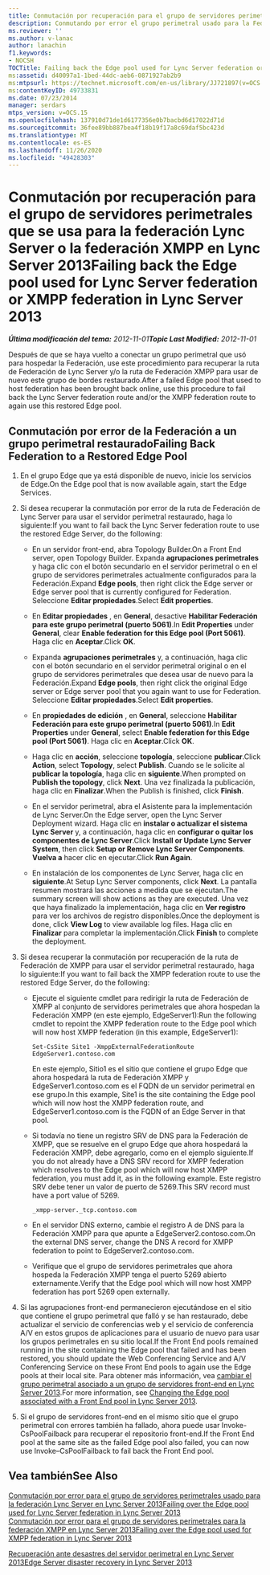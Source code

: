 ```yaml
---
title: Conmutación por recuperación para el grupo de servidores perimetrales que se usa para la federación Lync Server o la federación XMPP
description: Conmutando por error el grupo perimetral usado para la Federación de Lync Server o la Federación XMPP.
ms.reviewer: ''
ms.author: v-lanac
author: lanachin
f1.keywords:
- NOCSH
TOCTitle: Failing back the Edge pool used for Lync Server federation or XMPP federation
ms:assetid: d40097a1-1bed-44dc-aeb6-0871927ab2b9
ms:mtpsurl: https://technet.microsoft.com/en-us/library/JJ721897(v=OCS.15)
ms:contentKeyID: 49733831
ms.date: 07/23/2014
manager: serdars
mtps_version: v=OCS.15
ms.openlocfilehash: 137910d71de1d6177356e0b7bacbd6d17022d71d
ms.sourcegitcommit: 36fee89bb887bea4f18b19f17a8c69daf5bc423d
ms.translationtype: MT
ms.contentlocale: es-ES
ms.lasthandoff: 11/26/2020
ms.locfileid: "49428303"
---
```

# <a name="failing-back-the-edge-pool-used-for-lync-server-federation-or-xmpp-federation-in-lync-server-2013"></a><span data-ttu-id="52e56-103">Conmutación por recuperación para el grupo de servidores perimetrales que se usa para la federación Lync Server o la federación XMPP en Lync Server 2013</span><span class="sxs-lookup"><span data-stu-id="52e56-103">Failing back the Edge pool used for Lync Server federation or XMPP federation in Lync Server 2013</span></span>

<div data-xmlns="http://www.w3.org/1999/xhtml">

<div class="topic" data-xmlns="http://www.w3.org/1999/xhtml" data-msxsl="urn:schemas-microsoft-com:xslt" data-cs="https://msdn.microsoft.com/">

<div data-asp="https://msdn2.microsoft.com/asp">



</div>

<div id="mainSection">

<div id="mainBody"><span data-ttu-id="52e56-104">

<span> </span></span><span class="sxs-lookup"><span data-stu-id="52e56-104">

<span> </span></span></span>

<span data-ttu-id="52e56-105">_**Última modificación del tema:** 2012-11-01_</span><span class="sxs-lookup"><span data-stu-id="52e56-105">_**Topic Last Modified:** 2012-11-01_</span></span>

<span data-ttu-id="52e56-106">Después de que se haya vuelto a conectar un grupo perimetral que usó para hospedar la Federación, use este procedimiento para recuperar la ruta de Federación de Lync Server y/o la ruta de Federación XMPP para usar de nuevo este grupo de bordes restaurado.</span><span class="sxs-lookup"><span data-stu-id="52e56-106">After a failed Edge pool that used to host federation has been brought back online, use this procedure to fail back the Lync Server federation route and/or the XMPP federation route to again use this restored Edge pool.</span></span>

<div>

## <a name="failing-back-federation-to-a-restored-edge-pool"></a><span data-ttu-id="52e56-107">Conmutación por error de la Federación a un grupo perimetral restaurado</span><span class="sxs-lookup"><span data-stu-id="52e56-107">Failing Back Federation to a Restored Edge Pool</span></span>

1.  <span data-ttu-id="52e56-108">En el grupo Edge que ya está disponible de nuevo, inicie los servicios de Edge.</span><span class="sxs-lookup"><span data-stu-id="52e56-108">On the Edge pool that is now available again, start the Edge Services.</span></span>

2.  <span data-ttu-id="52e56-109">Si desea recuperar la conmutación por error de la ruta de Federación de Lync Server para usar el servidor perimetral restaurado, haga lo siguiente:</span><span class="sxs-lookup"><span data-stu-id="52e56-109">If you want to fail back the Lync Server federation route to use the restored Edge Server, do the following:</span></span>
    
      - <span data-ttu-id="52e56-110">En un servidor front-end, abra Topology Builder.</span><span class="sxs-lookup"><span data-stu-id="52e56-110">On a Front End server, open Topology Builder.</span></span> <span data-ttu-id="52e56-111">Expanda **agrupaciones perimetrales** y haga clic con el botón secundario en el servidor perimetral o en el grupo de servidores perimetrales actualmente configurados para la Federación.</span><span class="sxs-lookup"><span data-stu-id="52e56-111">Expand **Edge pools**, then right click the Edge server or Edge server pool that is currently configured for Federation.</span></span> <span data-ttu-id="52e56-112">Seleccione **Editar propiedades**.</span><span class="sxs-lookup"><span data-stu-id="52e56-112">Select **Edit properties**.</span></span>
    
      - <span data-ttu-id="52e56-113">En **Editar propiedades** , en **General**, desactive **Habilitar Federación para este grupo perimetral (puerto 5061)**.</span><span class="sxs-lookup"><span data-stu-id="52e56-113">In **Edit Properties** under **General**, clear **Enable federation for this Edge pool (Port 5061)**.</span></span> <span data-ttu-id="52e56-114">Haga clic en **Aceptar**.</span><span class="sxs-lookup"><span data-stu-id="52e56-114">Click **OK**.</span></span>
    
      - <span data-ttu-id="52e56-115">Expanda **agrupaciones perimetrales** y, a continuación, haga clic con el botón secundario en el servidor perimetral original o en el grupo de servidores perimetrales que desea usar de nuevo para la Federación.</span><span class="sxs-lookup"><span data-stu-id="52e56-115">Expand **Edge pools**, then right click the original Edge server or Edge server pool that you again want to use for Federation.</span></span> <span data-ttu-id="52e56-116">Seleccione **Editar propiedades**.</span><span class="sxs-lookup"><span data-stu-id="52e56-116">Select **Edit properties**.</span></span>
    
      - <span data-ttu-id="52e56-117">En **propiedades de edición** , en **General**, seleccione **Habilitar Federación para este grupo perimetral (puerto 5061)**.</span><span class="sxs-lookup"><span data-stu-id="52e56-117">In **Edit Properties** under **General**, select **Enable federation for this Edge pool (Port 5061)**.</span></span> <span data-ttu-id="52e56-118">Haga clic en **Aceptar**.</span><span class="sxs-lookup"><span data-stu-id="52e56-118">Click **OK**.</span></span>
    
      - <span data-ttu-id="52e56-119">Haga clic en **acción**, seleccione **topología**, seleccione **publicar**.</span><span class="sxs-lookup"><span data-stu-id="52e56-119">Click **Action**, select **Topology**, select **Publish**.</span></span> <span data-ttu-id="52e56-120">Cuando se le solicite al **publicar la topología**, haga clic en **siguiente**.</span><span class="sxs-lookup"><span data-stu-id="52e56-120">When prompted on **Publish the topology**, click **Next**.</span></span> <span data-ttu-id="52e56-121">Una vez finalizada la publicación, haga clic en **Finalizar**.</span><span class="sxs-lookup"><span data-stu-id="52e56-121">When the Publish is finished, click **Finish**.</span></span>
    
      - <span data-ttu-id="52e56-122">En el servidor perimetral, abra el Asistente para la implementación de Lync Server.</span><span class="sxs-lookup"><span data-stu-id="52e56-122">On the Edge server, open the Lync Server Deployment wizard.</span></span> <span data-ttu-id="52e56-123">Haga clic en **instalar o actualizar el sistema Lync Server** y, a continuación, haga clic en **configurar o quitar los componentes de Lync Server**.</span><span class="sxs-lookup"><span data-stu-id="52e56-123">Click **Install or Update Lync Server System**, then click **Setup or Remove Lync Server Components**.</span></span> <span data-ttu-id="52e56-124">**Vuelva a** hacer clic en ejecutar.</span><span class="sxs-lookup"><span data-stu-id="52e56-124">Click **Run Again**.</span></span>
    
      - <span data-ttu-id="52e56-125">En instalación de los componentes de Lync Server, haga clic en **siguiente**.</span><span class="sxs-lookup"><span data-stu-id="52e56-125">At Setup Lync Server components, click **Next**.</span></span> <span data-ttu-id="52e56-126">La pantalla resumen mostrará las acciones a medida que se ejecutan.</span><span class="sxs-lookup"><span data-stu-id="52e56-126">The summary screen will show actions as they are executed.</span></span> <span data-ttu-id="52e56-127">Una vez que haya finalizado la implementación, haga clic en **Ver registro** para ver los archivos de registro disponibles.</span><span class="sxs-lookup"><span data-stu-id="52e56-127">Once the deployment is done, click **View Log** to view available log files.</span></span> <span data-ttu-id="52e56-128">Haga clic en **Finalizar** para completar la implementación.</span><span class="sxs-lookup"><span data-stu-id="52e56-128">Click **Finish** to complete the deployment.</span></span>

3.  <span data-ttu-id="52e56-129">Si desea recuperar la conmutación por recuperación de la ruta de Federación de XMPP para usar el servidor perimetral restaurado, haga lo siguiente:</span><span class="sxs-lookup"><span data-stu-id="52e56-129">If you want to fail back the XMPP federation route to use the restored Edge Server, do the following:</span></span>
    
      - <span data-ttu-id="52e56-130">Ejecute el siguiente cmdlet para redirigir la ruta de Federación de XMPP al conjunto de servidores perimetrales que ahora hospedan la Federación XMPP (en este ejemplo, EdgeServer1):</span><span class="sxs-lookup"><span data-stu-id="52e56-130">Run the following cmdlet to repoint the XMPP federation route to the Edge pool which will now host XMPP federation (in this example, EdgeServer1):</span></span>
        
            Set-CsSite Site1 -XmppExternalFederationRoute EdgeServer1.contoso.com
        
        <span data-ttu-id="52e56-131">En este ejemplo, Sitio1 es el sitio que contiene el grupo Edge que ahora hospedará la ruta de Federación XMPP y EdgeServer1.contoso.com es el FQDN de un servidor perimetral en ese grupo.</span><span class="sxs-lookup"><span data-stu-id="52e56-131">In this example, Site1 is the site containing the Edge pool which will now host the XMPP federation route, and EdgeServer1.contoso.com is the FQDN of an Edge Server in that pool.</span></span>
    
      - <span data-ttu-id="52e56-132">Si todavía no tiene un registro SRV de DNS para la Federación de XMPP, que se resuelve en el grupo Edge que ahora hospedará la Federación XMPP, debe agregarlo, como en el ejemplo siguiente.</span><span class="sxs-lookup"><span data-stu-id="52e56-132">If you do not already have a DNS SRV record for XMPP federation which resolves to the Edge pool which will now host XMPP federation, you must add it, as in the following example.</span></span> <span data-ttu-id="52e56-133">Este registro SRV debe tener un valor de puerto de 5269.</span><span class="sxs-lookup"><span data-stu-id="52e56-133">This SRV record must have a port value of 5269.</span></span>
        
            _xmpp-server._tcp.contoso.com
    
      - <span data-ttu-id="52e56-134">En el servidor DNS externo, cambie el registro A de DNS para la Federación XMPP para que apunte a EdgeServer2.contoso.com.</span><span class="sxs-lookup"><span data-stu-id="52e56-134">On the external DNS server, change the DNS A record for XMPP federation to point to EdgeServer2.contoso.com.</span></span>
    
      - <span data-ttu-id="52e56-135">Verifique que el grupo de servidores perimetrales que ahora hospeda la Federación XMPP tenga el puerto 5269 abierto externamente.</span><span class="sxs-lookup"><span data-stu-id="52e56-135">Verify that the Edge pool which will now host XMPP federation has port 5269 open externally.</span></span>

4.  <span data-ttu-id="52e56-136">Si las agrupaciones front-end permanecieron ejecutándose en el sitio que contiene el grupo perimetral que falló y se han restaurado, debe actualizar el servicio de conferencias web y el servicio de conferencia A/V en estos grupos de aplicaciones para el usuario de nuevo para usar los grupos perimetrales en su sitio local.</span><span class="sxs-lookup"><span data-stu-id="52e56-136">If the Front End pools remained running in the site containing the Edge pool that failed and has been restored, you should update the Web Conferencing Service and A/V Conferencing Service on these Front End pools to again use the Edge pools at their local site.</span></span> <span data-ttu-id="52e56-137">Para obtener más información, vea [cambiar el grupo perimetral asociado a un grupo de servidores front-end en Lync Server 2013](lync-server-2013-changing-the-edge-pool-associated-with-a-front-end-pool.md).</span><span class="sxs-lookup"><span data-stu-id="52e56-137">For more information, see [Changing the Edge pool associated with a Front End pool in Lync Server 2013](lync-server-2013-changing-the-edge-pool-associated-with-a-front-end-pool.md).</span></span>

5.  <span data-ttu-id="52e56-138">Si el grupo de servidores front-end en el mismo sitio que el grupo perimetral con errores también ha fallado, ahora puede usar Invoke-CsPoolFailback para recuperar el repositorio front-end.</span><span class="sxs-lookup"><span data-stu-id="52e56-138">If the Front End pool at the same site as the failed Edge pool also failed, you can now use Invoke–CsPoolFailback to fail back the Front End pool.</span></span>

</div>

<div>

## <a name="see-also"></a><span data-ttu-id="52e56-139">Vea también</span><span class="sxs-lookup"><span data-stu-id="52e56-139">See Also</span></span>


[<span data-ttu-id="52e56-140">Conmutación por error para el grupo de servidores perimetrales usado para la federación Lync Server en Lync Server 2013</span><span class="sxs-lookup"><span data-stu-id="52e56-140">Failing over the Edge pool used for Lync Server federation in Lync Server 2013</span></span>](lync-server-2013-failing-over-the-edge-pool-used-for-lync-server-federation.md)  
[<span data-ttu-id="52e56-141">Conmutación por error para el grupo de servidores perimetrales para la federación XMPP en Lync Server 2013</span><span class="sxs-lookup"><span data-stu-id="52e56-141">Failing over the Edge pool used for XMPP federation in Lync Server 2013</span></span>](lync-server-2013-failing-over-the-edge-pool-used-for-xmpp-federation.md)  


[<span data-ttu-id="52e56-142">Recuperación ante desastres del servidor perimetral en Lync Server 2013</span><span class="sxs-lookup"><span data-stu-id="52e56-142">Edge Server disaster recovery in Lync Server 2013</span></span>](lync-server-2013-edge-server-disaster-recovery.md)  
  

<span data-ttu-id="52e56-143"></div>

</div>

<span> </span>

</div>

</div>

</span><span class="sxs-lookup"><span data-stu-id="52e56-143"></div>

</div>

<span> </span>

</div>

</div>

</span></span></div>

